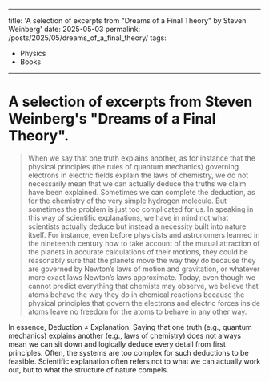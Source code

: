 
---
title: 'A selection of excerpts from "Dreams of a Final Theory" by Steven Weinberg'
date: 2025-05-03
permalink: /posts/2025/05/dreams_of_a_final_theory/
tags:
  - Physics
  - Books
---

# A selection of excerpts from Steven Weinberg's "Dreams of a Final Theory".

> When we say that one truth explains another, as for instance that the physical principles (the rules of quantum mechanics) governing electrons in electric fields explain the laws of chemistry, we do not necessarily mean that we can actually deduce the truths we claim have been explained. Sometimes we can complete the deduction, as for the chemistry of the very simple hydrogen molecule. But sometimes the problem is just too complicated for us. In speaking in this way of scientific explanations, we have in mind not what scientists actually deduce but instead a necessity built into nature itself. For instance, even before physicists and astronomers learned in the nineteenth century how to take account of the mutual attraction of the planets in accurate calculations of their motions, they could be reasonably sure that the planets move the way they do because they are governed by Newton’s laws of motion and gravitation, or whatever more exact laws Newton’s laws approximate. Today, even though we cannot predict everything that chemists may observe, we believe that atoms behave the way they do in chemical reactions because the physical principles that govern the electrons and electric forces inside atoms leave no freedom for the atoms to behave in any other way.

In essence, Deduction $\neq$ Explanation. Saying that one truth (e.g., quantum mechanics) explains another (e.g., laws of chemistry) does not always mean we can sit down and logically deduce every detail from first principles. Often, the systems are too complex for such deductions to be feasible. Scientific explanation often refers not to what we can actually work out, but to what the structure of nature compels.
